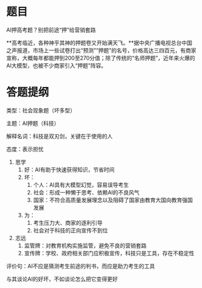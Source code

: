 # 题目

AI押高考题？别把前途“押”给营销套路



**高考临近，各种神乎其神的押题卷又开始满天飞。**据中央广播电视总台中国之声报道，市场上一些试卷打出“预测”“押题”的名号，价格高达三四百元，有商家宣称，大概每年都能押到200至270分值；除了传统的“名师押题”，近年来火爆的AI大模型，也被不少商家引入“押题”阵容。



# 答题提纲

类型：社会现象题（坏多型）

主题：AI押题（科技）

解释名词：科技是双刃剑，关键在于使用的人

态度：表示担忧



1. 思学
   1. 好：AI有助于快速获得知识，节省时间
   2. 坏：
      1. 个人：AI具有大模型幻觉，容易误导考生
      2. 社会：形成一种懒于思考、依赖AI的不良风气
      3. 国家：不符合高质量发展理念以及阻碍了国家由教育大国向教育强国发展
   3. 为：
      1. 考生压力大、商家的逐利引导
      2. 社会对于科技的正向宣传不到位
2. 志远
   1. 监管牌：对教育机构实施监管，避免不良的营销套路
   2. 宣传牌：学校、政府相关部门应积极宣传，科技只是工具，存在不稳定性

评价句：AI不应是猜测考生前途的判书，而应是助力考生的工具

与其谈论AI的好坏，不如谈论怎么把它变得更好